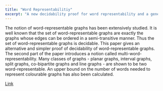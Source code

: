 ```yaml
---
title: "Word Representabilitiy"
excerpt: "A new decidability proof for word representability and a generalization of the notion of word representability "
---
```


The notion of word-representable graphs has been extensively studied. It is well known that the set of word-representable graphs are exactly the graphs whose edges can be ordered in a semi-transitive manner. Thus the set of word-representable graphs is decidable. This paper gives an alternative and simpler proof of decidability of word-representable graphs. The second part of the paper introduces a notion called multi-word-representability. Many classes of graphs - planar graphs, interval graphs, split graphs, co-bipartite graphs and line graphs - are shown to be two word-representable. An upper bound on the number of words needed to represent colourable graphs has also been calculated.


[Link](https://link.springer.com/chapter/10.1007/978-3-031-33264-7_13)

